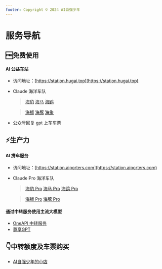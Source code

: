```yaml
---
footer: Copyright © 2024 AI自强少年
---
```


# 服务导航

## 🆓免费使用 

#### AI 公益车站

- 访问地址：[https://station.hugai.top](https://station.hugai.top)

- Claude 海洋车队
    > [海豹](https://haibao.hugai.top) [海马](https://haima.hugai.top) [海鸥](https://haiou.hugai.top) 

    > [海狮](https://haishi.hugai.top) [海豚](https://haitun.hugai.top) [海象](https://haixiang.hugai.top)
     
- 公众号回复 gpt 上车车票

## ⚡生产力

#### AI 拼车服务

- 访问地址：[https://station.aiporters.com](https://station.aiporters.com)

- Claude Pro 海洋车队
    > [海豹 Pro](https://haibaopro.aiporters.com/) [海马 Pro](https://haimapro.aiporters.com/) [海鸥 Pro](https://haioupro.aiporters.com/) 

    >[海狮 Pro](https://haishipro.aiporters.com/) [海豚 Pro](https://haitunpro.aiporters.com/)


#### 通过中转服务使用主流大模型

- [OneAPI 中转服务](https://one-api.aiporters.com)
- [尊享GPT](https://next.aiporters.com)


## 👇中转额度及车票购买

- [AI自强少年的小店](https://store.wehugai.com)
